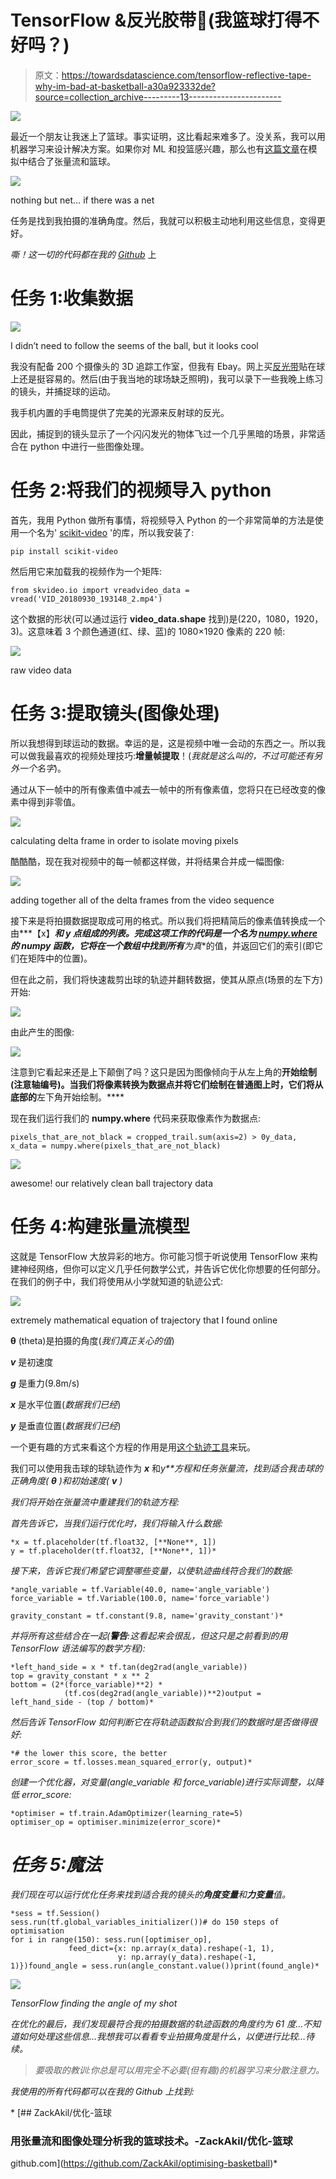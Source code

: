 # TensorFlow &反光胶带🏀(我篮球打得不好吗？)

> 原文：<https://towardsdatascience.com/tensorflow-reflective-tape-why-im-bad-at-basketball-a30a923332de?source=collection_archive---------13----------------------->

![](img/d23aecdf35069465c9dc5a1bfec6462b.png)

最近一个朋友让我迷上了篮球。事实证明，这比看起来难多了。没关系，我可以用机器学习来设计解决方案。如果你对 ML 和投篮感兴趣，那么也有[这篇文章](https://medium.com/tensorflow/tf-jam-shooting-hoops-with-machine-learning-7a96e1236c32)在模拟中结合了张量流和篮球。

![](img/90f18d0b8c98b8bcd2d5373e260c5200.png)

nothing but net… if there was a net

任务是找到我拍摄的准确角度。然后，我就可以积极主动地利用这些信息，变得更好。

*嘶！这一切的代码都在我的* [*Github*](https://github.com/ZackAkil/optimising-basketball) 上

# 任务 1:收集数据

![](img/8d99fb323a69b04215810d88c7f89c86.png)

I didn’t need to follow the seems of the ball, but it looks cool

我没有配备 200 个摄像头的 3D 追踪工作室，但我有 Ebay。网上买[反光带](https://www.google.com/search?q=reflective+tape)贴在球上还是挺容易的。然后(由于我当地的球场缺乏照明)，我可以录下一些我晚上练习的镜头，并捕捉球的运动。

我手机内置的手电筒提供了完美的光源来反射球的反光。

因此，捕捉到的镜头显示了一个闪闪发光的物体飞过一个几乎黑暗的场景，非常适合在 python 中进行一些图像处理。

# 任务 2:将我们的视频导入 python

首先，我用 Python 做所有事情，将视频导入 Python 的一个非常简单的方法是使用一个名为' [scikit-video](http://www.scikit-video.org) '的库，所以我安装了:

```
pip install scikit-video
```

然后用它来加载我的视频作为一个矩阵:

```
from skvideo.io import vreadvideo_data = vread('VID_20180930_193148_2.mp4')
```

这个数据的形状(可以通过运行 **video_data.shape** 找到)是(220，1080，1920，3)。这意味着 3 个颜色通道(红、绿、蓝)的 1080×1920 像素的 220 帧:

![](img/493a2e9b7fc191f710e43a64b6e94714.png)

raw video data

# 任务 3:提取镜头(图像处理)

所以我想得到球运动的数据。幸运的是，这是视频中唯一会动的东西之一。所以我可以做我最喜欢的视频处理技巧:**增量帧提取**！(*我就是这么叫的，不过可能还有另外一个名字*)。

通过从下一帧中的所有像素值中减去一帧中的所有像素值，您将只在已经改变的像素中得到非零值。

![](img/8dfe0fd2a8081bd23a5753c53465cba6.png)

calculating delta frame in order to isolate moving pixels

酷酷酷，现在我对视频中的每一帧都这样做，并将结果合并成一幅图像:

![](img/fce1d74c6f1c94675ec296aa6ddad116.png)

adding together all of the delta frames from the video sequence

接下来是将拍摄数据提取成可用的格式。所以我们将把精简后的像素值转换成一个由***【x】***和 ***y*** 点组成的列表。完成这项工作的代码是一个名为 [**numpy.where**](https://docs.scipy.org/doc/numpy-1.13.0/reference/generated/numpy.where.html) 的 numpy 函数，它将在一个数组中找到所有**为真**的值，并返回它们的索引(即它们在矩阵中的位置)。

但在此之前，我们将快速裁剪出球的轨迹并翻转数据，使其从原点(场景的左下方)开始:

![](img/518b091a85aa4d36a4e7aac7b5418079.png)

由此产生的图像:

![](img/2a4f20af2fa3827aa7373a96e7aaaad5.png)

注意到它看起来还是上下颠倒了吗？这只是因为图像倾向于从左上角的**开始绘制(注意轴编号)。当我们将像素转换为数据点并将它们绘制在普通图上时，它们将从底部的**左下角开始绘制。****

现在我们运行我们的 **numpy.where** 代码来获取像素作为数据点:

```
pixels_that_are_not_black = cropped_trail.sum(axis=2) > 0y_data, x_data = numpy.where(pixels_that_are_not_black)
```

![](img/616d19c2823b0173810a3e2be8caf0b3.png)

awesome! our relatively clean ball trajectory data

# 任务 4:构建张量流模型

这就是 TensorFlow 大放异彩的地方。你可能习惯于听说使用 TensorFlow 来构建神经网络，但你可以定义几乎任何数学公式，并告诉它优化你想要的任何部分。在我们的例子中，我们将使用从小学就知道的轨迹公式:

![](img/e44c992515a3e914b5abc025881e94b8.png)

extremely mathematical equation of trajectory that I found online

**θ** (theta)是拍摄的角度(*我们真正关心的值*)

***v*** 是初速度

***g*** 是重力(9.8m/s)

***x*** 是水平位置(*数据我们已经*)

***y*** 是垂直位置(*数据我们已经*)

一个更有趣的方式来看这个方程的作用是用[这个轨迹工具](https://www.desmos.com/calculator/gjnco6mzjo)来玩。

我们可以使用我击球的球轨迹作为 ***x*** 和*y**方程和任务张量流，找到适合我击球的正确角度( **θ** )和初始速度( ***v*** )*

*我们将开始在张量流中重建我们的轨迹方程:*

*首先告诉它，当我们运行优化时，我们将输入什么数据:*

```
*x = tf.placeholder(tf.float32, [**None**, 1])
y = tf.placeholder(tf.float32, [**None**, 1])*
```

*接下来，告诉它我们希望它调整哪些变量，以使轨迹曲线符合我们的数据:*

```
*angle_variable = tf.Variable(40.0, name='angle_variable')
force_variable = tf.Variable(100.0, name='force_variable')

gravity_constant = tf.constant(9.8, name='gravity_constant')*
```

*并将所有这些结合在一起(**警告**:这看起来会很乱，但这只是之前看到的用 TensorFlow 语法编写的数学方程):*

```
*left_hand_side = x * tf.tan(deg2rad(angle_variable))
top = gravity_constant * x ** 2
bottom = (2*(force_variable)**2) * 
            (tf.cos(deg2rad(angle_variable))**2)output = left_hand_side - (top / bottom)*
```

*然后告诉 TensorFlow 如何判断它在将轨迹函数拟合到我们的数据时是否做得很好:*

```
*# the lower this score, the better
error_score = tf.losses.mean_squared_error(y, output)*
```

*创建一个优化器，对变量(angle_variable 和 force_variable)进行实际调整，以降低 error_score:*

```
*optimiser = tf.train.AdamOptimizer(learning_rate=5) 
optimiser_op = optimiser.minimize(error_score)*
```

# *任务 5:魔法*

*我们现在可以运行优化任务来找到适合我的镜头的**角度变量**和**力变量**值。*

```
*sess = tf.Session()
sess.run(tf.global_variables_initializer())# do 150 steps of optimisation
for i in range(150): sess.run([optimiser_op], 
             feed_dict={x: np.array(x_data).reshape(-1, 1), 
                        y: np.array(y_data).reshape(-1, 1)})found_angle = sess.run(angle_constant.value())print(found_angle)*
```

*![](img/c741125aa9df7d4feb755e1a4ff84f55.png)*

*TensorFlow finding the angle of my shot*

*在优化的最后，我们发现最符合我的拍摄数据的轨迹函数的角度约为 61 度…不知道如何处理这些信息…我想我可以看看专业拍摄角度是什么，以便进行比较…待续。*

> *要吸取的教训:你总是可以用完全不必要(但有趣)的机器学习来分散注意力。*

*我使用的所有代码都可以在我的 Github 上找到:*

*[](https://github.com/ZackAkil/optimising-basketball) [## ZackAkil/优化-篮球

### 用张量流和图像处理分析我的篮球技术。-ZackAkil/优化-篮球

github.com](https://github.com/ZackAkil/optimising-basketball)*